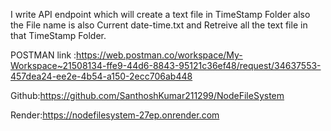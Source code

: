 I write API endpoint which will create a text file in TimeStamp Folder also the File name is also Current date-time.txt and Retreive all the text file in that TimeStamp Folder.

POSTMAN link :https://web.postman.co/workspace/My-Workspace~21508134-ffe9-44d6-8843-95121c36ef48/request/34637553-457dea24-ee2e-4b54-a150-2ecc706ab448

Github:https://github.com/SanthoshKumar211299/NodeFileSystem

Render:https://nodefilesystem-27ep.onrender.com